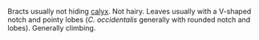 Bracts usually not hiding [calyx](./calyx.html). Not hairy. Leaves usually with a V-shaped notch and pointy lobes (_C. occidentalis_ generally with rounded notch and lobes). Generally climbing.
